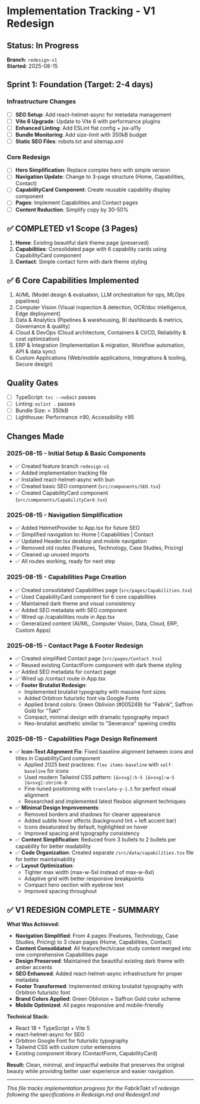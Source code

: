 # Implementation Tracking - V1 Redesign

## Status: In Progress
**Branch**: `redesign-v1`  
**Started**: 2025-08-15

## Sprint 1: Foundation (Target: 2-4 days)

### Infrastructure Changes
- [ ] **SEO Setup**: Add react-helmet-async for metadata management
- [ ] **Vite 6 Upgrade**: Update to Vite 6 with performance plugins
- [ ] **Enhanced Linting**: Add ESLint flat config + jsx-a11y
- [ ] **Bundle Monitoring**: Add size-limit with 350kB budget
- [ ] **Static SEO Files**: robots.txt and sitemap.xml

### Core Redesign
- [ ] **Hero Simplification**: Replace complex hero with simple version
- [ ] **Navigation Update**: Change to 3-page structure (Home, Capabilities, Contact)
- [ ] **CapabilityCard Component**: Create reusable capability display component
- [ ] **Pages**: Implement Capabilities and Contact pages
- [ ] **Content Reduction**: Simplify copy by 30-50%

## ✅ COMPLETED v1 Scope (3 Pages)
1. **Home**: Existing beautiful dark theme page (preserved)
2. **Capabilities**: Consolidated page with 6 capability cards using CapabilityCard component
3. **Contact**: Simple contact form with dark theme styling

## ✅ 6 Core Capabilities Implemented
1. AI/ML (Model design & evaluation, LLM orchestration for ops, MLOps pipelines)
2. Computer Vision (Visual inspection & detection, OCR/doc intelligence, Edge deployment)  
3. Data & Analytics (Pipelines & warehousing, BI dashboards & metrics, Governance & quality)
4. Cloud & DevOps (Cloud architecture, Containers & CI/CD, Reliability & cost optimization)
5. ERP & Integration (Implementation & migration, Workflow automation, API & data sync)
6. Custom Applications (Web/mobile applications, Integrations & tooling, Secure design)

## Quality Gates
- [ ] TypeScript: `tsc --noEmit` passes
- [ ] Linting: `eslint .` passes
- [ ] Bundle Size: < 350kB
- [ ] Lighthouse: Performance ≥90, Accessibility ≥95

## Changes Made

### 2025-08-15 - Initial Setup & Basic Components
- ✅ Created feature branch `redesign-v1`
- ✅ Added implementation tracking file
- ✅ Installed react-helmet-async with bun
- ✅ Created basic SEO component (`src/components/SEO.tsx`)
- ✅ Created CapabilityCard component (`src/components/CapabilityCard.tsx`)

### 2025-08-15 - Navigation Simplification
- ✅ Added HelmetProvider to App.tsx for future SEO
- ✅ Simplified navigation to: Home | Capabilities | Contact
- ✅ Updated Header.tsx desktop and mobile navigation
- ✅ Removed old routes (Features, Technology, Case Studies, Pricing)
- ✅ Cleaned up unused imports
- ✅ All routes working, ready for next step

### 2025-08-15 - Capabilities Page Creation
- ✅ Created consolidated Capabilities page (`src/pages/Capabilities.tsx`)
- ✅ Used CapabilityCard component for 6 core capabilities
- ✅ Maintained dark theme and visual consistency
- ✅ Added SEO metadata with SEO component
- ✅ Wired up /capabilities route in App.tsx
- ✅ Generalized content (AI/ML, Computer Vision, Data, Cloud, ERP, Custom Apps)

### 2025-08-15 - Contact Page & Footer Redesign
- ✅ Created simplified Contact page (`src/pages/Contact.tsx`)
- ✅ Reused existing ContactForm component with dark theme styling
- ✅ Added SEO metadata for contact page
- ✅ Wired up /contact route in App.tsx
- ✅ **Footer Brutalist Redesign**:
  - Implemented brutalist typography with massive font sizes
  - Added Orbitron futuristic font via Google Fonts
  - Applied brand colors: Green Oblivion (#005249) for "Fabrik", Saffron Gold for "Takt"
  - Compact, minimal design with dramatic typography impact
  - Neo-brutalist aesthetic similar to "Severance" opening credits

### 2025-08-15 - Capabilities Page Design Refinement

- ✅ **Icon-Text Alignment Fix**: Fixed baseline alignment between icons and titles in CapabilityCard component
  - Applied 2025 best practices: `flex items-baseline` with `self-baseline` for icons
  - Used modern Tailwind CSS pattern: `[&>svg]:h-5 [&>svg]:w-5 [&>svg]:shrink-0`
  - Fine-tuned positioning with `translate-y-1.5` for perfect visual alignment
  - Researched and implemented latest flexbox alignment techniques
- ✅ **Minimal Design Improvements**:
  - Removed borders and shadows for cleaner appearance
  - Added subtle hover effects (background tint + left accent bar)
  - Icons desaturated by default, highlighted on hover
  - Improved spacing and typography consistency
- ✅ **Content Simplification**: Reduced from 3 bullets to 2 bullets per capability for better readability
- ✅ **Code Organization**: Created separate `/src/data/capabilities.tsx` file for better maintainability
- ✅ **Layout Optimization**:
  - Tighter max width (max-w-5xl instead of max-w-6xl)
  - Adaptive grid with better responsive breakpoints
  - Compact hero section with eyebrow text
  - Improved spacing throughout

## ✅ V1 REDESIGN COMPLETE - SUMMARY

**What Was Achieved:**

- **Navigation Simplified**: From 4 pages (Features, Technology, Case Studies, Pricing) to 3 clean pages (Home, Capabilities, Contact)
- **Content Consolidated**: All feature/tech/case study content merged into one comprehensive Capabilities page
- **Design Preserved**: Maintained the beautiful existing dark theme with amber accents
- **SEO Enhanced**: Added react-helmet-async infrastructure for proper metadata
- **Footer Transformed**: Implemented striking brutalist typography with Orbitron futuristic font
- **Brand Colors Applied**: Green Oblivion + Saffron Gold color scheme
- **Mobile Optimized**: All pages responsive and mobile-friendly

**Technical Stack:**

- React 18 + TypeScript + Vite 5
- react-helmet-async for SEO
- Orbitron Google Font for futuristic typography
- Tailwind CSS with custom color extensions
- Existing component library (ContactForm, CapabilityCard)

**Result:** Clean, minimal, and impactful website that preserves the original beauty while providing better user experience and easier navigation.

---

*This file tracks implementation progress for the FabrikTakt v1 redesign following the specifications in Redesign.md and Redesign1.md*